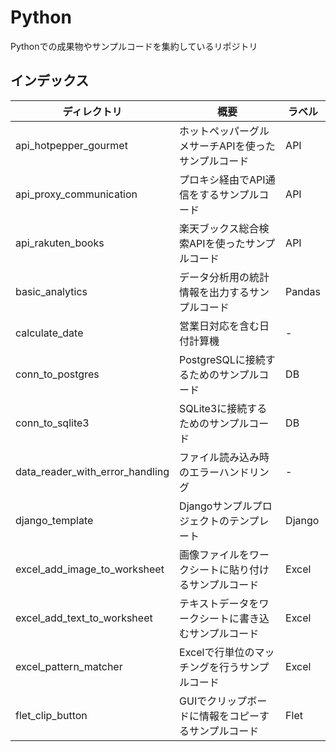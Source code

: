 # Python

Pythonでの成果物やサンプルコードを集約しているリポジトリ

## インデックス

| ディレクトリ                    | 概要                                                 | ラベル |
| ------------------------------- | ---------------------------------------------------- | ------ |
| api_hotpepper_gourmet           | ホットペッパーグルメサーチAPIを使ったサンプルコード  | API    |
| api_proxy_communication         | プロキシ経由でAPI通信をするサンプルコード            | API    |
| api_rakuten_books               | 楽天ブックス総合検索APIを使ったサンプルコード        | API    |
| basic_analytics                 | データ分析用の統計情報を出力するサンプルコード       | Pandas |
| calculate_date                  | 営業日対応を含む日付計算機                           | -      |
| conn_to_postgres                | PostgreSQLに接続するためのサンプルコード             | DB     |
| conn_to_sqlite3                 | SQLite3に接続するためのサンプルコード                | DB     |
| data_reader_with_error_handling | ファイル読み込み時のエラーハンドリング               | -      |
| django_template                 | Djangoサンプルプロジェクトのテンプレート             | Django |
| excel_add_image_to_worksheet    | 画像ファイルをワークシートに貼り付けるサンプルコード | Excel  |
| excel_add_text_to_worksheet     | テキストデータをワークシートに書き込むサンプルコード | Excel  |
| excel_pattern_matcher           | Excelで行単位のマッチングを行うサンプルコード        | Excel  |
| flet_clip_button                | GUIでクリップボードに情報をコピーするサンプルコード  | Flet   |
